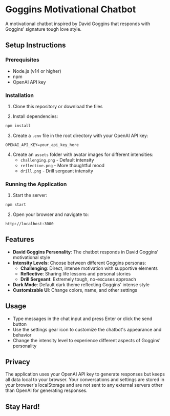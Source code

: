 # Goggins Motivational Chatbot

A motivational chatbot inspired by David Goggins that responds with Goggins' signature tough love style.

## Setup Instructions

### Prerequisites
- Node.js (v14 or higher)
- npm
- OpenAI API key

### Installation

1. Clone this repository or download the files

2. Install dependencies:
```bash
npm install
```

3. Create a `.env` file in the root directory with your OpenAI API key:
```
OPENAI_API_KEY=your_api_key_here
```

4. Create an `assets` folder with avatar images for different intensities:
   - `challenging.png` - Default intensity
   - `reflective.png` - More thoughtful mood
   - `drill.png` - Drill sergeant intensity

### Running the Application

1. Start the server:
```bash
npm start
```

2. Open your browser and navigate to:
```
http://localhost:3000
```

## Features

- **David Goggins Personality**: The chatbot responds in David Goggins' motivational style
- **Intensity Levels**: Choose between different Goggins personas:
  - **Challenging**: Direct, intense motivation with supportive elements
  - **Reflective**: Sharing life lessons and personal stories
  - **Drill Sergeant**: Extremely tough, no-excuses approach
- **Dark Mode**: Default dark theme reflecting Goggins' intense style
- **Customizable UI**: Change colors, name, and other settings

## Usage

- Type messages in the chat input and press Enter or click the send button
- Use the settings gear icon to customize the chatbot's appearance and behavior
- Change the intensity level to experience different aspects of Goggins' personality

## Privacy

The application uses your OpenAI API key to generate responses but keeps all data local to your browser. Your conversations and settings are stored in your browser's localStorage and are not sent to any external servers other than OpenAI for generating responses.

## Stay Hard!